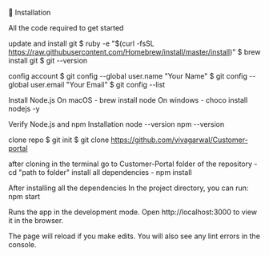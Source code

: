 🚀 Installation

All the code required to get started

update and install git $ ruby -e "$(curl -fsSL https://raw.githubusercontent.com/Homebrew/install/master/install)" $ brew install git $ git --version

config account $ git config --global user.name "Your Name" $ git config --global user.email "Your Email" $ git config --list

Install Node.js On macOS - brew install node On windows - choco install nodejs -y

Verify Node.js and npm Installation node --version npm --version

clone repo $ git init $ git clone https://github.com/vivagarwal/Customer-portal

after cloning in the terminal go to Customer-Portal folder of the repository - cd "path to folder"
install all dependencies - npm install 

After installing all the dependencies
In the project directory, you can run:
npm start

Runs the app in the development mode.
Open http://localhost:3000 to view it in the browser.

The page will reload if you make edits.
You will also see any lint errors in the console.

